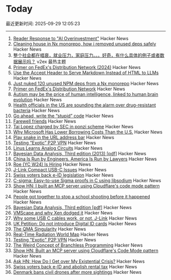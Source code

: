 # Today

最近更新时间: 2025-09-29 12:05:23

--- 
1. [Reader Response to "AI Overinvestment"](https://www.mbi-deepdives.com/reader-response-to-ai-overinvestment/) Hacker News
2. [Cleaning house in Nx monorepo, how i removed unused deps safely](https://johnjames.blog/posts/cleaning-house-in-nx-monorepo-how-i-removed-120-unused-deps-safely) Hacker News
3. [整个社会都在唱衰，就业压力，家庭压力。。。好奇，有什么具体的例子或者数据展示吗？](https://www.v2ex.com/t/1162536) v2ex 最热主题
4. [Primer on FedEx's Distribution Network (2024)](https://ontheseams.substack.com/p/a-brief-primer-on-fedexs-distribution) Hacker News
5. [Use the Accept Header to Serve Markdown Instead of HTML to LLMs](https://www.skeptrune.com/posts/use-the-accept-header-to-serve-markdown-instead-of-html-to-llms/) Hacker News
6. [Just nuked 120 unused NPM deps from a Nx monorepo](https://johnjames.blog/posts/cleaning-house-in-nx-monorepo-how-i-removed-120-unused-deps-safely) Hacker News
7. [Primer on FedEx's Distribution Network](https://ontheseams.substack.com/p/a-brief-primer-on-fedexs-distribution) Hacker News
8. [Autism may be the price of human intelligence, linked to human brain evolution](https://academic.oup.com/mbe/article/42/9/msaf189/8245036?login=false) Hacker News
9. [Health officials in the US are sounding the alarm over drug-resistant bacteria](https://www.aljazeera.com/news/2025/9/24/what-are-nightmare-bacteria-and-why-are-infections-rising-in-the-us) Hacker News
10. [Go ahead, write the “stupid” code](https://spikepuppet.io/posts/write-the-stupid-code/) Hacker News
11. [Farewell friends](https://humbledollar.com/forum/farewell-friends/) Hacker News
12. [Tai Lopez charged by SEC in ponzi scheme](https://www.sec.gov/enforcement-litigation/litigation-releases/lr-26413) Hacker News
13. [Why Microsoft Has Lower Borrowing Costs Than the U.S.](https://www.wsj.com/finance/investing/why-microsoft-has-lower-borrowing-costs-than-the-u-s-de841633) Hacker News
14. [Play snake in the URL address bar](https://demian.ferrei.ro/snake/) Hacker News
15. [Testing “Exotic” P2P VPN](https://blog.nommy.moe/blog/exotic-mesh-vpn/) Hacker News
16. [Linus Learns Analog Circuits](https://github.com/torvalds/GuitarPedal) Hacker News
17. [Bayesian Data Analysis, Third edition (2013) [pdf]](https://sites.stat.columbia.edu/gelman/book/BDA3.pdf) Hacker News
18. [China Is Run by Engineers. America Is Run by Lawyers](https://freakonomics.com/podcast/china-is-run-by-engineers-america-is-run-by-lawyers/) Hacker News
19. [Roe (YC W24) Is Hiring](https://news.ycombinator.com/item?id=45407951) Hacker News
20. [J-Link Compact USB-C Issues](https://alvarop.com/2025/09/j-link-compact-usb-c-issues/) Hacker News
21. [Swiss voters back e-ID legislation](https://www.admin.ch/gov/en/start/documentation/votes/20250928/e-id-act.html) Hacker News
22. [C-sigma: Easy-to-use Sigma proofs in C using libsodium](https://github.com/jedisct1/c-sigma) Hacker News
23. [Show HN: I built an MCP server using Cloudflare's code mode pattern](https://github.com/jx-codes/codemode-mcp) Hacker News
24. [People got together to stop a school shooting before it happened](https://www.nytimes.com/2025/09/27/nyregion/mass-shooting-prevention.html) Hacker News
25. [Bayesian Data Analysis, Third edition [pdf]](https://sites.stat.columbia.edu/gelman/book/BDA3.pdf) Hacker News
26. [VMScape and why Xen dodged it](https://virtualize.sh/blog/vmscape-and-why-xen-dodged-it/) Hacker News
27. [Why some USB C cables work, or not, J-Link](https://alvarop.com/2025/09/j-link-compact-usb-c-issues/) Hacker News
28. [UK Petition: Do not introduce Digital ID cards](https://petition.parliament.uk/petitions/730194) Hacker News
29. [The QMA Singularity](https://scottaaronson.blog/?p=9183) Hacker News
30. [Real-Time Radiation World Map](https://www.gmcmap.com/) Hacker News
31. [Testing "Exotic" P2P VPN](https://blog.nommy.moe/blog/exotic-mesh-vpn/) Hacker News
32. [The Weird Concept of Branchless Programming](https://sanixdk.xyz/blogs/the-weird-concept-of-branchless-programming) Hacker News
33. [Show HN: Built an MCP server using Cloudflare's Code Mode pattern](https://github.com/jx-codes/codemode-mcp) Hacker News
34. [Ask HN: How Do I Get over My Existential Crisis?](https://news.ycombinator.com/item?id=45405977) Hacker News
35. [Swiss voters back e-ID and abolish rental tax](https://www.swissinfo.ch/eng/swiss-politics/swiss-voters-have-decided-on-electronic-id-and-abolishing-rental-tax/90057432) Hacker News
36. [Denmark bans civil drones after more sightings](https://www.dw.com/en/denmark-bans-civil-drones-after-more-sightings/a-74166973) Hacker News
